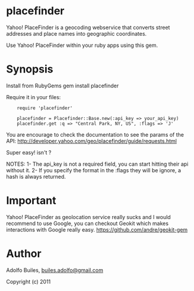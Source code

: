 placefinder
===========
Yahoo! PlaceFinder is a geocoding webservice that converts street addresses and place names into geographic coordinates.


Use Yahoo! PlaceFinder within your ruby apps using this gem.

Synopsis
========

Install from RubyGems
        gem install placefinder

Require it in your files:

        require 'placefinder'

        placefinder = Placefinder::Base.new(:api_key => your_api_key)
        placefinder.get :q => "Central Park, NY, US", :flags => 'J'

You are encourage to check the documentation to see the params of the API:
    http://developer.yahoo.com/geo/placefinder/guide/requests.html

Super easy! isn't ?

NOTES:
       1- The api_key is not a required field, you can start hitting their api without it.
       2- If you specify the format in the :flags they will be ignore, a hash is always returned.

Important
=========
Yahoo! PlaceFinder as geolocation service really sucks and I would recommend to use Google, you can checkout Geokit which makes interactions with Google really easy.
       https://github.com/andre/geokit-gem

Author
======

Adolfo Builes, builes.adolfo@gmail.com

Copyright (c) 2011

